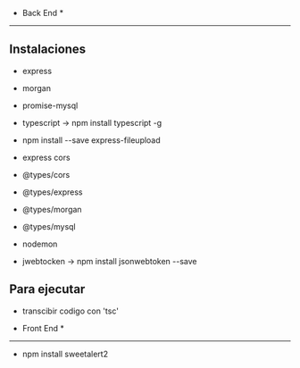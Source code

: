 * Back End *
-----------

Instalaciones 
-------------


- express
- morgan
- promise-mysql
- typescript     -> npm install typescript -g
- npm install --save express-fileupload
- express cors

- @types/cors
- @types/express
- @types/morgan
- @types/mysql
- nodemon
- jwebtocken    ->  npm install jsonwebtoken --save


Para ejecutar
--------------

- transcibir codigo con 'tsc'

* Front End *
-----------

- npm install sweetalert2